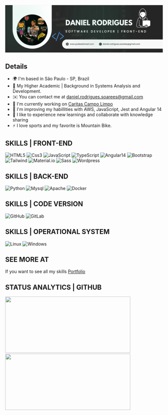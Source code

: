 
<p align="center">
  <img src="https://github.com/danielrodrigues-dv/danielrodrigues-dv/blob/main/images/Banner.png" alt="Banner danielrodrigues-dv"/>
</p>

## Details
- 🌍  I'm based in São Paulo - SP, Brazil
- 🌱  My Higher Academic | Background in Systems Analysis and Development.
- ✉️  You can contact me at [daniel.rodrigues.soarees@gmail.com](mailto:daniel.rodrigues.soarees@gmail.com)
- 🚀  I'm currently working on [Caritas Campo Limpo](https://caritascl.org.br)
- 🧠  I'm improving my habillities with AWS, JavaScript, Jest and Angular 14
- 🤝  I like to experience new learnings and collaborate with knowledge sharing
- ⚡  I love sports and my favorite is Mountain Bike.

## SKILLS | FRONT-END
![HTML5](https://img.shields.io/badge/HTML5-E34F26?style=for-the-badge&logo=html5&logoColor=white)
![Css3](https://img.shields.io/badge/CSS3-1572B6?style=for-the-badge&logo=css3&logoColor=white)
![JavaScript](https://img.shields.io/badge/JavaScript-F7DF1E?style=for-the-badge&logo=javascript&logoColor=black)
![TypeScript](https://img.shields.io/badge/TypeScript-007ACC?style=for-the-badge&logo=typescript&logoColor=white)
![Angular14](https://img.shields.io/badge/Angular-DD0031?style=for-the-badge&logo=angular&logoColor=white)
![Bootstrap](https://img.shields.io/badge/Bootstrap-563D7C?style=for-the-badge&logo=bootstrap&logoColor=white)
![Tailwind](https://img.shields.io/badge/Tailwind_CSS-38B2AC?style=for-the-badge&logo=tailwind-css&logoColor=white)
![Material.io](https://img.shields.io/badge/Material--UI-0081CB?style=for-the-badge&logo=material-ui&logoColor=white)
![Sass](https://img.shields.io/badge/Sass-CC6699?style=for-the-badge&logo=sass&logoColor=white)
![Wordpress](https://img.shields.io/badge/Wordpress-21759B?style=for-the-badge&logo=wordpress&logoColor=white)

## SKILLS | BACK-END
![Python](https://img.shields.io/badge/Python-3776AB?style=for-the-badge&logo=python&logoColor=white)
![Mysql](https://img.shields.io/badge/MySQL-005C84?style=for-the-badge&logo=mysql&logoColor=white)
![Apache](https://img.shields.io/badge/Apache-D22128?style=for-the-badge&logo=Apache&logoColor=white)
![Docker](https://img.shields.io/badge/Docker-3776AB?style=for-the-badge&logo=Docker&logoColor=white)

## SKILLS | CODE VERSION
![GitHub](https://img.shields.io/badge/GitHub-100000?style=for-the-badge&logo=github&logoColor=white)
![GitLab](https://img.shields.io/badge/GitLab-330F63?style=for-the-badge&logo=gitlab&logoColor=white)

## SKILLS | OPERATIONAL SYSTEM
![Linux](https://img.shields.io/badge/Linux-FCC624?style=for-the-badge&logo=linux&logoColor=black)
![Windows](https://img.shields.io/badge/Windows-0078D6?style=for-the-badge&logo=windows&logoColor=white)

## SEE MORE AT
If you want to see all my skills 
<a href="www.google.com.br">Portfolio</a>


## STATUS ANALYTICS | GITHUB

 <div>
  <a href="https://github.com/danielrodrigues-dv">
  <img width="400em" height="180em" src="https://github-readme-stats.vercel.app/api?username=danielrodrigues-dv&show_icons=true&theme=tokyonight&include_all_commits=true&count_private=true"/>
  <img width="400em" height="180em" src="https://github-readme-stats.vercel.app/api/top-langs/?username=danielrodrigues-dv&layout=compact&langs_count=16&theme=tokyonight"/>
<div>
